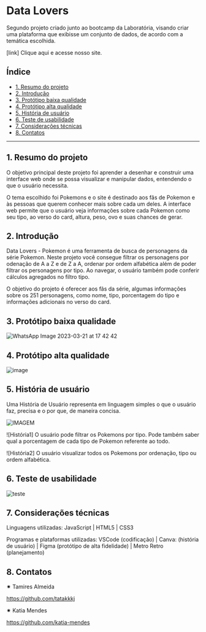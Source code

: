 # Data Lovers

Segundo projeto criado junto ao bootcamp da Laboratória, visando criar uma plataforma que exibisse um conjunto de dados, de acordo com a temática escolhida.

[link] Clique aqui e acesse nosso site.

## Índice

* [1. Resumo do projeto](#2-resumo-do-projeto)
* [2. Introdução](#2-introdução)
* [3. Protótipo baixa qualidade](#3-protótipo-baixa-qualidade)
* [4. Protótipo alta qualidade](#4-protótipo-alta-qualidade)
* [5. História de usuário](#5-história-usuario)
* [6. Teste de usabilidade](#6-teste-usabilidade)
* [7. Considerações técnicas](#7-considerações-técnicas)
* [8. Contatos](#8-contatos)

***

## 1. Resumo do projeto

O objetivo principal deste projeto foi aprender a desenhar e construir uma interface web onde se possa visualizar e manipular dados, entendendo o que o usuário necessita.

O tema escolhido foi Pokemons e o site é destinado aos fãs de Pokemon e às pessoas que querem conhecer mais sobre cada um deles. A interface web permite que o usuário veja informações sobre cada Pokemon como seu tipo, ao verso do card, altura, peso, ovo e suas chances de gerar.


## 2. Introdução

Data Lovers - Pokemon é uma ferramenta de busca de personagens da série Pokemon. Neste projeto você consegue filtrar os personagens por odenação de A a Z e de Z a A, ordenar por ordem alfabética além de poder filtrar os personagens por tipo. Ao navegar, o usuário também pode conferir cálculos agregados no filtro tipo.

O objetivo do projeto é oferecer aos fãs da série, algumas informações sobre os 251 personagens, como nome, tipo, porcentagem do tipo e informações adicionais no verso do card.

## 3. Protótipo baixa qualidade

![WhatsApp Image 2023-03-21 at 17 42 42](https://user-images.githubusercontent.com/120331438/226736135-22e53f80-b5a6-451f-96fe-d750686002b8.jpeg)


## 4. Protótipo alta qualidade

![image](https://user-images.githubusercontent.com/120331438/226963649-698e1c7f-9bce-4afb-8110-c278fc550db1.png)


## 5. História de usuário

Uma História de Usuário representa em linguagem simples o que o usuário faz, precisa e o por que, de maneira concisa. 

![IMAGEM](https://user-images.githubusercontent.com/120331438/226704120-c9b153d3-5c43-4685-963c-94576c3577ff.png)

![História1] O usuário pode filtrar os Pokemons por tipo. Pode também saber qual a porcentagem de cada tipo de Pokemon referente ao todo.

![História2] O usuário visualizar todos os Pokemons por ordenação, tipo ou ordem alfabética.

## 6. Teste de usabilidade

![teste](https://user-images.githubusercontent.com/120331438/226703616-f490204b-9a03-401f-b34b-2f2eb2b4ac0c.png)


## 7. Considerações técnicas

Linguagens utilizadas: JavaScript | HTML5 | CSS3

Programas e plataformas utilizadas: VSCode (codificação) | Canva: (história de usuário) | Figma (protótipo de alta fidelidade) | Metro Retro (planejamento)

## 8. Contatos 

✷ Tamires Almeida

https://github.com/tatakkkj

✷ Katia Mendes

https://github.com/katia-mendes
